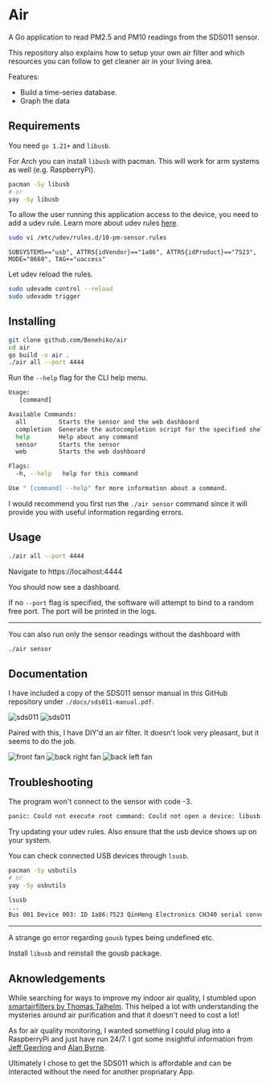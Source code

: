 # Air

A Go application to read PM2.5 and PM10 readings from the SDS011 sensor.

This repository also explains how to setup your own air filter and which resources
you can follow to get cleaner air in your living area.

Features:

- Build a time-series database.
- Graph the data

## Requirements

You need `go 1.21+` and `libusb`.

For Arch you can install `libusb` with pacman.
This will work for arm systems as well (e.g. RaspberryPi).

```sh
pacman -Sy libusb
# or
yay -Sy libusb
```

To allow the user running this application
access to the device, you need to add a udev rule.
Learn more about udev rules [here](https://wiki.archlinux.org/title/Udev).

```sh
sudo vi /etc/udev/rules.d/10-pm-sensor.rules
```

```
SUBSYSTEMS=="usb", ATTRS{idVendor}=="1a86", ATTRS{idProduct}=="7523", MODE="0660", TAG+="uaccess"
```

Let udev reload the rules.

```sh
sudo udevadm control --reload
sudo udevadm trigger
```

## Installing

```sh
git clone github.com/Benehiko/air
cd air
go build -o air .
./air all --port 4444
```

Run the `--help` flag for the CLI help menu.

```sh
Usage:
   [command]

Available Commands:
  all         Starts the sensor and the web dashboard
  completion  Generate the autocompletion script for the specified shell
  help        Help about any command
  sensor      Starts the sensor
  web         Starts the web dashboard

Flags:
  -h, --help   help for this command

Use " [command] --help" for more information about a command.
```

I would recommend you first run the `./air sensor` command since it
will provide you with useful information regarding errors.

## Usage

```sh
./air all --port 4444
```

Navigate to https://localhost:4444

You should now see a dashboard.

If no `--port` flag is specified, the software will 
attempt to bind to a random free port.
The port will be printed in the logs.

---

You can also run only the sensor readings without the dashboard
with

```sh
./air sensor
```

## Documentation

I have included a copy of the SDS011 sensor manual
in this GitHub repository under `./docs/sds011-manual.pdf`.

![sds011](./docs/sds011-01.jpg)
![sds011](./docs/sds011-02.jpg)

Paired with this, I have DIY'd an air filter. It doesn't look very pleasant,
but it seems to do the job.

![front fan](./docs/front-fan.jpg)
![back right fan](./docs/back-right-fan.jpg)
![back left fan](./docs/back-left-fan.jpg)

## Troubleshooting

The program won't connect to the sensor with code -3.

```sh
panic: Could not execute root command: Could not open a device: libusb: bad access [code -3]
```
Try updating your udev rules. Also ensure that the usb device
shows up on your system. 

You can check connected USB devices through `lsusb`.

```sh
pacman -Sy usbutils
# or
yay -Sy usbutils
```

```sh
lsusb
...
Bus 001 Device 003: ID 1a86:7523 QinHeng Electronics CH340 serial converter
```

---

A strange go error regarding `gousb` types being undefined etc.

Install `libusb` and reinstall the gousb package.


## Aknowledgements

While searching for ways to improve my indoor air quality, I stumbled upon
[smartairfilters by Thomas Talhelm](https://smartairfilters.com/en/blog/how-to-make-diy-air-purifier/).
This helped a lot with understanding the mysteries around air purification and
that it doesn't need to cost a lot!

As for air quality monitoring, I wanted something I could plug into a RaspberryPi
and just have run 24/7. I got some insightful information from [Jeff Geerling](https://www.jeffgeerling.com/blog/2021/airgradient-diy-air-quality-monitor-co2-pm25)
and [Alan Byrne](https://youtu.be/dxVUxYIrawU).

Ultimately I chose to get the SDS011 which is affordable and can be interacted
without the need for another propriatary App.
